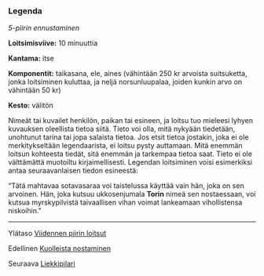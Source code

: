 ### Legenda

*5-piirin ennustaminen*

**Loitsimisviive:** 10 minuuttia

**Kantama:** itse

**Komponentit:** taikasana, ele, aines (vähintään 250 kr arvoista suitsuketta, jonka loitsiminen kuluttaa, ja neljä norsunluupalaa, joiden kunkin arvo on vähintään 50 kr)

**Kesto:** välitön

Nimeät tai kuvailet henkilön, paikan tai esineen, ja loitsu tuo mieleesi lyhyen kuvauksen oleellista tietoa siitä. Tieto voi olla, mitä nykyään tiedetään, unohtunut tarina tai jopa salaista tietoa. Jos etsit tietoa jostakin, joka ei ole merkitykseltään legendaarista, ei loitsu pysty auttamaan. Mitä enemmän loitsun kohteesta tiedät, sitä enemmän ja tarkempaa tietoa saat. Tieto ei ole välttämättä muotoiltu kirjaimellisesti. Legendan loitsiminen voisi esimerkiksi antaa seuraavanlaisen tiedon esineestä:

“Tätä mahtavaa sotavasaraa voi taistelussa käyttää vain hän, joka on sen arvoinen. Hän, joka kutsuu ukkosenjumala **Torin** nimeä sen nostaessaan, voi kutsua myrskypilvistä taivaallisen vihan voimat lankeamaan vihollistensa niskoihin."

---

Ylätaso [Viidennen piirin loitsut](5_piirin_loitsut)

Edellinen [Kuolleista nostaminen](Kuolleista_nostaminen)

Seuraava [Liekkipilari](Liekkipilari)
